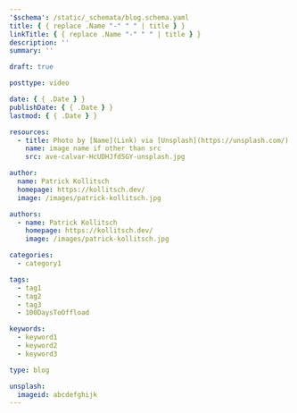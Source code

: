 ```yaml
---
'$schema': /static/_schemata/blog.schema.yaml
title: { { replace .Name "-" " " | title } }
linkTitle: { { replace .Name "-" " " | title } }
description: ''
summary: ''

draft: true

posttype: video

date: { { .Date } }
publishDate: { { .Date } }
lastmod: { { .Date } }

resources:
  - title: Photo by [Name](Link) via [Unsplash](https://unsplash.com/)
    name: image name if other than src
    src: ave-calvar-HcUDHJfd5GY-unsplash.jpg

author:
  name: Patrick Kollitsch
  homepage: https://kollitsch.dev/
  image: /images/patrick-kollitsch.jpg

authors:
  - name: Patrick Kollitsch
    homepage: https://kollitsch.dev/
    image: /images/patrick-kollitsch.jpg

categories:
  - category1

tags:
  - tag1
  - tag2
  - tag3
  - 100DaysToOffload

keywords:
  - keyword1
  - keyword2
  - keyword3

type: blog

unsplash:
  imageid: abcdefghijk
---
```


